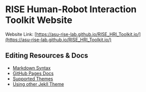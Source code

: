 # RISE Human-Robot Interaction Toolkit Website

Website Link: [https://asu-rise-lab.github.io/RISE_HRI_Toolkit.io/](https://asu-rise-lab.github.io/RISE_HRI_Toolkit.io/)

## Editing Resources & Docs
- [Markdown Syntax](https://www.markdownguide.org/basic-syntax/)
- [GitHub Pages Docs](https://docs.github.com/en/pages)
- [Supported Themes](https://pages.github.com/themes/)
- [Using other Jekll Theme](https://docs.github.com/en/pages/setting-up-a-github-pages-site-with-jekyll/adding-a-theme-to-your-github-pages-site-using-jekyll)
